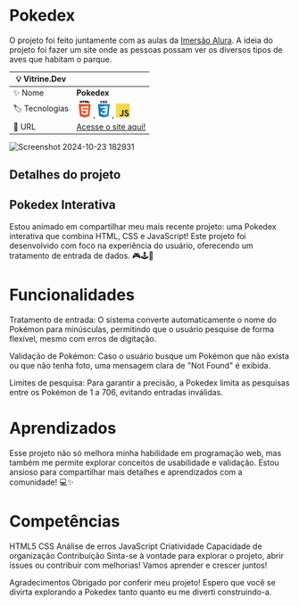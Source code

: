 # Pokedex

O projeto foi feito juntamente com as aulas da [Imersão Alura](https://cursos.alura.com.br/imersao). A ideia do projeto foi fazer um site onde as pessoas possam ver os diversos tipos de aves que habitam o parque.

| 💡 Vitrine.Dev |     |
| -------------  | --- |
| :sparkles: Nome        | **Pokedex**
| :label: Tecnologias | <code><img height="30" src="https://raw.githubusercontent.com/github/explore/80688e429a7d4ef2fca1e82350fe8e3517d3494d/topics/html/html.png" alt="HTML5"/></code>,<code><img height="30" src="https://raw.githubusercontent.com/github/explore/80688e429a7d4ef2fca1e82350fe8e3517d3494d/topics/css/css.png" alt="CSS"/></code>, <code><img height="25" src="https://raw.githubusercontent.com/github/explore/80688e429a7d4ef2fca1e82350fe8e3517d3494d/topics/javascript/javascript.png" alt="Javascript"/></code>
| :rocket: URL         | [Acesse o site aqui!](https://johnvrnas.github.io/parqueDasAves/)


<!-- Inserir imagem com a #vitrinedev ao final do link -->
![Screenshot 2024-10-23 182931](https://github.com/user-attachments/assets/b4af7d03-2569-4d35-b3c0-7de68cd5cd9b)


## Detalhes do projeto

## Pokedex Interativa
Estou animado em compartilhar meu mais recente projeto: uma Pokedex interativa que combina HTML, CSS e JavaScript! Este projeto foi desenvolvido com foco na experiência do usuário, oferecendo um tratamento de entrada de dados. 🎮🕹️👾

# Funcionalidades
Tratamento de entrada: O sistema converte automaticamente o nome do Pokémon para minúsculas, permitindo que o usuário pesquise de forma flexível, mesmo com erros de digitação.

Validação de Pokémon: Caso o usuário busque um Pokémon que não exista ou que não tenha foto, uma mensagem clara de "Not Found" é exibida.

Limites de pesquisa: Para garantir a precisão, a Pokedex limita as pesquisas entre os Pokémon de 1 a 706, evitando entradas inválidas.

# Aprendizados
Esse projeto não só melhora minha habilidade em programação web, mas também me permite explorar conceitos de usabilidade e validação. Estou ansioso para compartilhar mais detalhes e aprendizados com a comunidade! 💻✨

# Competências
HTML5
CSS
Análise de erros
JavaScript
Criatividade
Capacidade de organização
Contribuição
Sinta-se à vontade para explorar o projeto, abrir issues ou contribuir com melhorias! Vamos aprender e crescer juntos!

Agradecimentos
Obrigado por conferir meu projeto! Espero que você se divirta explorando a Pokedex tanto quanto eu me diverti construindo-a.
